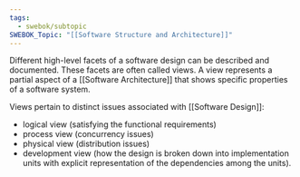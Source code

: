 ```yaml
---
tags:
  - swebok/subtopic
SWEBOK_Topic: "[[Software Structure and Architecture]]"
---
```

Different high-level facets of a software design can be described and documented. These facets are often called views. A view represents a partial aspect of a [[Software Architecture]] that shows specific properties of a software system.

Views pertain to distinct issues associated with [[Software Design]]:
- logical view (satisfying the functional requirements)
- process view (concurrency issues)
- physical view (distribution issues)
- development view (how the design is broken down into implementation units with explicit representation of the dependencies among the units).